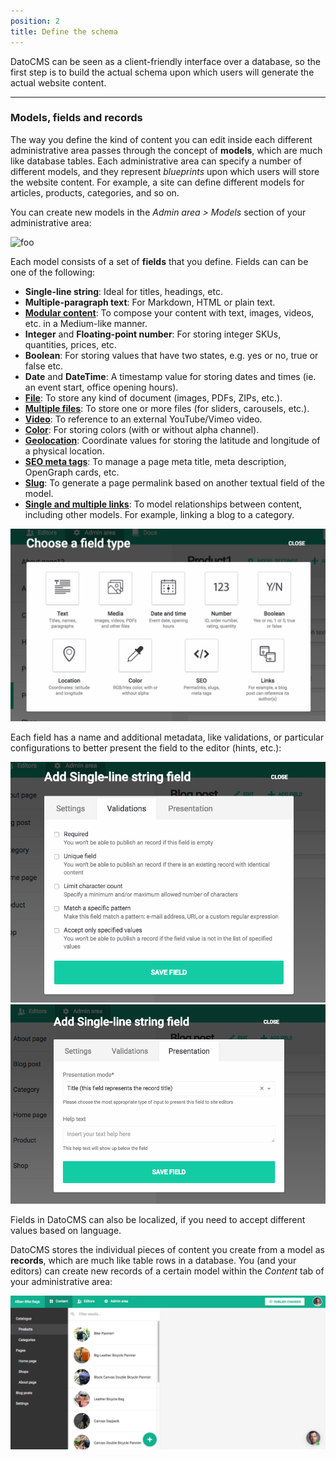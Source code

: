 ```yaml
---
position: 2
title: Define the schema
---
```


DatoCMS can be seen as a client-friendly interface over a database, so the first step is to build the actual schema upon which users will generate the actual website content.

---

### Models, fields and records

The way you define the kind of content you can edit inside each different administrative area passes through the concept of <strong>models</strong>, which are much like database tables. Each administrative area can specify a number of different models, and they represent <em>blueprints</em> upon which users will store the website content. For example, a site can define different models for articles, products, categories, and so on. 

You can create new models in the *Admin area > Models* section of your administrative area:

![foo](..../images/data-model/1.png)

Each model consists of a set of <strong>fields</strong> that you define. Fields can can be one of the following:

* **Single-line string**: Ideal for titles, headings, etc.
* **Multiple-paragraph text**: For Markdown, HTML or plain text.
* [**Modular content**](/docs/introduction/modular-content/): To compose your content with text, images, videos, etc. in a Medium-like manner.
* **Integer** and **Floating-point number**: For storing integer SKUs, quantities, prices, etc.
* **Boolean**: For storing values that have two states, e.g. yes or no, true or false etc.
* **Date** and **DateTime**: A timestamp value for storing dates and times (ie. an event start, office opening hours).
* [**File**](/docs/other/fields/#file-fields): To store any kind of document (images, PDFs, ZIPs, etc.).
* [**Multiple files**](/docs/other/fields/#multiple-file-fields): To store one or more files (for sliders, carousels, etc.).
* [**Video**](/docs/other/fields/#video-fields): To reference to an external YouTube/Vimeo video.
* [**Color**](/docs/other/fields/#color-fields): For storing colors (with or without alpha channel).
* [**Geolocation**](/docs/other/fields/#geolocation-fields): Coordinate values for storing the latitude and longitude of a physical location.
* [**SEO meta tags**](/docs/other/fields/#seo-meta-tags-fields): To manage a page meta title, meta description, OpenGraph cards, etc.
* [**Slug**](/docs/introduction/slug-permalinks/): To generate a page permalink based on another textual field of the model.
* [**Single and multiple links**](/docs/introduction/links/): To model relationships between content, including other models. For example, linking a blog to a category.

![foo](../images/data-model/2.png)
    
Each field has a name and additional metadata, like validations, or particular configurations to better present the field to the editor (hints, etc.):

![foo](../images/data-model/3.png)
![foo](../images/data-model/4.png)

Fields in DatoCMS can also be localized, if you need to accept different values based on language.

DatoCMS stores the individual pieces of content you create from a model as <strong>records</strong>, which are much like table rows in a database. You (and your editors) can create new records of a certain model within the *Content* tab of your administrative area:

![foo](../images/data-model/5.png)
